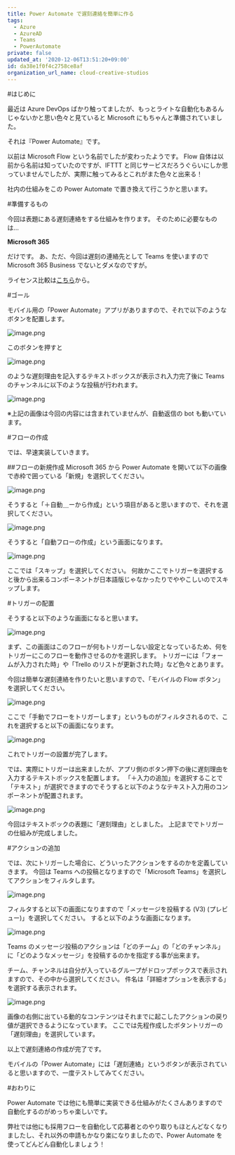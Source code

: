 ```yaml
---
title: Power Automate で遅刻連絡を簡単に作る
tags:
  - Azure
  - AzureAD
  - Teams
  - PowerAutomate
private: false
updated_at: '2020-12-06T13:51:20+09:00'
id: da38e1f0f4c2758ce8af
organization_url_name: cloud-creative-studios
---
```

#はじめに

最近は Azure DevOps ばかり触ってましたが、もっとライトな自動化もあるんじゃないかと思い色々と見ていると Microsoft にもちゃんと準備されていました。

それは『Power Automate』です。

以前は Microsoft Flow という名前でしたが変わったようです。
Flow 自体は以前から名前は知っていたのですが、IFTTT と同じサービスだろうぐらいにしか思っていませんでしたが、実際に触ってみるとこれがまた色々と出来る！

社内の仕組みをこの Power Automate で置き換えて行こうかと思います。

#準備するもの

今回は表題にある遅刻連絡をする仕組みを作ります。
そのために必要なものは…

**Microsoft 365**

だけです。
あ、ただ、今回は遅刻の連絡先として Teams を使いますので Microsoft 365 Business でないとダメなのですが。

ライセンス比較は[こちら](https://www.microsoft.com/ja-jp/microsoft-365/compare-all-microsoft-365-products?&activetab=tab%3aprimaryr2)から。

#ゴール

モバイル用の「Power Automate」アプリがありますので、それで以下のようなボタンを配置します。

![image.png](https://qiita-image-store.s3.ap-northeast-1.amazonaws.com/0/19224/588f2d18-701f-b754-368a-e9c2c50589ba.png)

このボタンを押すと

![image.png](https://qiita-image-store.s3.ap-northeast-1.amazonaws.com/0/19224/80ba2647-ba08-f4e4-94b5-12a0ae1af985.png)

のような遅刻理由を記入するテキストボックスが表示され入力完了後に Teams のチャンネルに以下のような投稿が行われます。

![image.png](https://qiita-image-store.s3.ap-northeast-1.amazonaws.com/0/19224/d49f5987-5912-9435-c3b2-ff5dd2e1a698.png)

※上記の画像は今回の内容には含まれていませんが、自動返信の bot も動いています。


#フローの作成

では、早速実装していきます。

##フローの新規作成
Microsoft 365 から Power Automate を開いて以下の画像で赤枠で囲っている「新規」を選択してください。

![image.png](https://qiita-image-store.s3.ap-northeast-1.amazonaws.com/0/19224/cdd0ba69-c5ce-827c-0bf6-aa28153f60f9.png)

そうすると「＋自動＿ーから作成」という項目があると思いますので、それを選択してください。

![image.png](https://qiita-image-store.s3.ap-northeast-1.amazonaws.com/0/19224/252a8ff6-ead2-76a1-7014-f20e07dc702d.png)

そうすると「自動フローの作成」という画面になります。

![image.png](https://qiita-image-store.s3.ap-northeast-1.amazonaws.com/0/19224/4b7ded81-511c-abe3-c5c0-aea208a81596.png)

ここでは「スキップ」を選択してください。
何故かここでトリガーを選択すると後から出来るコンポーネントが日本語版じゃなかったりでややこしいのでスキップします。

#トリガーの配置

そうすると以下のような画面になると思います。

![image.png](https://qiita-image-store.s3.ap-northeast-1.amazonaws.com/0/19224/2cf07433-1f95-ffe8-7021-faa7515bd0ed.png)

まず、この画面はこのフローが何もトリガーしない設定となっているため、何をトリガーにこのフローを動作させるのかを選択します。
トリガーには「フォームが入力された時」や「Trello のリストが更新された時」など色々とあります。

今回は簡単な遅刻連絡を作りたいと思いますので、「モバイルの Flow ボタン」を選択してください。

![image.png](https://qiita-image-store.s3.ap-northeast-1.amazonaws.com/0/19224/a5147e65-7ead-41cc-a9a6-a489fd335737.png)

ここで「手動でフローをトリガーします」というものがフィルタされるので、これを選択すると以下の画面になります。

![image.png](https://qiita-image-store.s3.ap-northeast-1.amazonaws.com/0/19224/51b8669d-a33c-4d5a-9713-e7d9bece88ff.png)

これでトリガーの設置が完了します。

では、実際にトリガーは出来ましたが、アプリ側のボタン押下の後に遅刻理由を入力するテキストボックスを配置します。
「＋入力の追加」を選択することで「テキスト」が選択できますのでそうすると以下のようなテキスト入力用のコンポーネントが配置されます。

![image.png](https://qiita-image-store.s3.ap-northeast-1.amazonaws.com/0/19224/782d7522-5634-777e-9dc5-4ffefa2d43c3.png)

今回はテキストボックの表題に「遅刻理由」としました。
上記まででトリガーの仕組みが完成しました。

#アクションの追加

では、次にトリガーした場合に、どういったアクションをするのかを定義していきます。
今回は Teams への投稿となりますので「Microsoft Teams」を選択してアクションをフィルタします。

![image.png](https://qiita-image-store.s3.ap-northeast-1.amazonaws.com/0/19224/2f87ada3-da14-7c63-ea2c-c72f9b4304a8.png)

フィルタすると以下の画面になりますので「メッセージを投稿する (V3) (プレビュー)」を選択してください。
すると以下のような画面になります。

![image.png](https://qiita-image-store.s3.ap-northeast-1.amazonaws.com/0/19224/f442c522-dcb5-4254-55cd-0946ffcf1ec7.png)

Teams のメッセージ投稿のアクションは「どのチーム」の「どのチャンネル」に「どのようなメッセージ」を投稿するのかを指定する事が出来ます。

チーム、チャンネルは自分が入っているグループがドロップボックスで表示されますので、その中から選択してください。
件名は「詳細オプションを表示する」を選択する表示されます。

![image.png](https://qiita-image-store.s3.ap-northeast-1.amazonaws.com/0/19224/44f05e5d-7f40-3c6f-1eab-baac0e20e167.png)

画像の右側に出ている動的なコンテンツはそれまでに起こしたアクションの戻り値が選択できるようになっています。
ここでは先程作成したボタントリガーの「遅刻理由」を選択しています。

以上で遅刻連絡の作成が完了です。

モバイルの「Power Automate」には「遅刻連絡」というボタンが表示されていると思いますので、一度テストしてみてください。


#おわりに

Power Automate では他にも簡単に実装できる仕組みがたくさんありますので自動化するのがめっちゃ楽しいです。

弊社では他にも採用フローを自動化して応募者とのやり取りもほとんどなくなりましたし、それ以外の申請もかなり楽になりましたので、Power Automate を使ってどんどん自動化しましょう！
